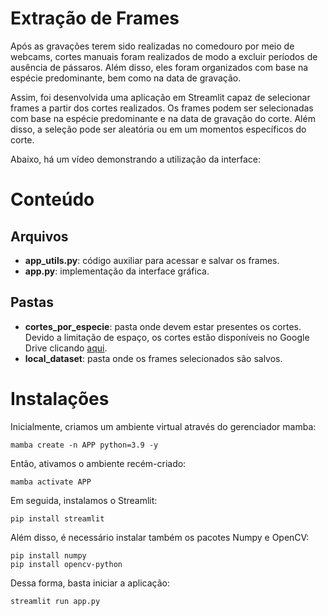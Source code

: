 # Extração de Frames

Após as gravações terem sido realizadas no comedouro por meio de webcams, cortes manuais foram realizados de modo a excluir períodos de ausência de pássaros. Além disso, eles foram organizados com base na espécie predominante, bem como na data de gravação. 

Assim, foi desenvolvida uma aplicação em Streamlit capaz de selecionar frames a partir dos cortes realizados. Os frames podem ser selecionadas com base na espécie predominante e na data de gravação do corte. Além disso, a seleção pode ser aleatória ou em um momentos específicos do corte. 

Abaixo, há um vídeo demonstrando a utilização da interface: 


# Conteúdo

## Arquivos

- __app_utils.py__: código auxiliar para acessar e salvar os frames.
- __app.py__: implementação da interface gráfica.

## Pastas

- __cortes_por_especie__: pasta onde devem estar presentes os cortes. Devido a limitação de espaço, os cortes estão disponíveis no Google Drive clicando [aqui](https://drive.google.com/drive/folders/12ueqV4UuxU2ebdD4YYV4xpQZ3hxHhIk-?usp=drive_link).
- __local_dataset__: pasta onde os frames selecionados são salvos. 


# Instalações

Inicialmente, criamos um ambiente virtual através do gerenciador mamba: 

```
mamba create -n APP python=3.9 -y
```

Então, ativamos o ambiente recém-criado: 

```
mamba activate APP 
```

Em seguida, instalamos o Streamlit: 

```
pip install streamlit
```

Além disso, é necessário instalar também os pacotes Numpy e OpenCV:

```
pip install numpy
pip install opencv-python
```

Dessa forma, basta iniciar a aplicação: 

```
streamlit run app.py
```

